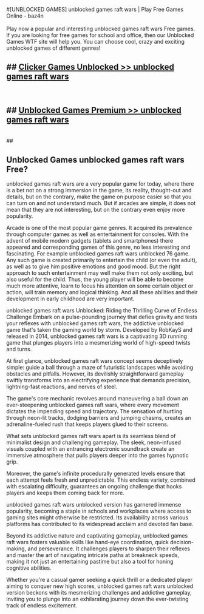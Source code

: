 #[UNBLOCKED GAMES] unblocked games raft wars | Play Free Games Online - baz4n <br>
<br>
Play now a popular and interesting unblocked games raft wars Free games. If you are looking for free games for school and office, then our Unblocked Games WTF site will help you. You can choose cool, crazy and exciting unblocked games of different genres!


## ##  [Clicker Games Unblocked >> unblocked games raft wars](http://freeplayer.one?title=unblocked_games_raft_wars&ref=22)
  <br>

##  ## [Unblocked Games Premium >> unblocked games raft wars](http://freeplayer.one?title=unblocked_games_raft_wars&ref=22)
  <br>
  ##



## Unblocked Games unblocked games raft wars Free?

unblocked games raft wars are a very popular game for today, where there is a bet not on a strong immersion in the game, its reality, thought-out and details, but on the contrary, make the game on purpose easier so that you can turn on and not understand much. But if arcades are simple, it does not mean that they are not interesting, but on the contrary even enjoy more popularity.

Arcade is one of the most popular game genres. It acquired its prevalence through computer games as well as entertainment for consoles. With the advent of mobile modern gadgets (tablets and smartphones) there appeared and corresponding games of this genre, no less interesting and fascinating. For example unblocked games raft wars unblocked 76 game. Any such game is created primarily to entertain the child (or even the adult), as well as to give him positive emotions and good mood. But the right approach to such entertainment may well make them not only exciting, but also useful for the child. Thus, the young player will be able to become much more attentive, learn to focus his attention on some certain object or action, will train memory and logical thinking. And all these abilities and their development in early childhood are very important.

unblocked games raft wars Unblocked: Riding the Thrilling Curve of Endless Challenge
Embark on a pulse-pounding journey that defies gravity and tests your reflexes with unblocked games raft wars, the addictive unblocked game that's taken the gaming world by storm. Developed by RobKayS and released in 2014, unblocked games raft wars is a captivating 3D running game that plunges players into a mesmerizing world of high-speed twists and turns.

At first glance, unblocked games raft wars concept seems deceptively simple: guide a ball through a maze of futuristic landscapes while avoiding obstacles and pitfalls. However, its devilishly straightforward gameplay swiftly transforms into an electrifying experience that demands precision, lightning-fast reactions, and nerves of steel.

The game's core mechanic revolves around maneuvering a ball down an ever-steepening unblocked games raft wars, where every movement dictates the impending speed and trajectory. The sensation of hurtling through neon-lit tracks, dodging barriers and jumping chasms, creates an adrenaline-fueled rush that keeps players glued to their screens.

What sets unblocked games raft wars apart is its seamless blend of minimalist design and challenging gameplay. The sleek, neon-infused visuals coupled with an entrancing electronic soundtrack create an immersive atmosphere that pulls players deeper into the games hypnotic grip.

Moreover, the game's infinite procedurally generated levels ensure that each attempt feels fresh and unpredictable. This endless variety, combined with escalating difficulty, guarantees an ongoing challenge that hooks players and keeps them coming back for more.

unblocked games raft wars unblocked version has garnered immense popularity, becoming a staple in schools and workplaces where access to gaming sites might otherwise be restricted. Its availability across various platforms has contributed to its widespread acclaim and devoted fan base.

Beyond its addictive nature and captivating gameplay, unblocked games raft wars fosters valuable skills like hand-eye coordination, quick decision-making, and perseverance. It challenges players to sharpen their reflexes and master the art of navigating intricate paths at breakneck speeds, making it not just an entertaining pastime but also a tool for honing cognitive abilities.

Whether you're a casual gamer seeking a quick thrill or a dedicated player aiming to conquer new high scores, unblocked games raft wars unblocked version beckons with its mesmerizing challenges and addictive gameplay, inviting you to plunge into an exhilarating journey down the ever-twisting track of endless excitement.